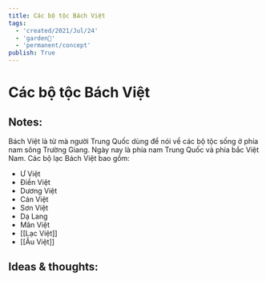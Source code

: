 ```yaml
---
title: Các bộ tộc Bách Việt
tags:
  - 'created/2021/Jul/24'
  - 'garden🏡'
  - 'permanent/concept'
publish: True
---
```

# Các bộ tộc Bách Việt

## Notes:
Bách Việt là từ mà người Trung Quốc dùng để nói về các bộ tộc sống ở phía nam sông Trường Giang. Ngày nay là phía nam Trung Quốc và phía bắc Việt Nam.
Các bộ lạc Bách Việt bao gồm:
- Ư Việt
- Điền Việt
- Dương Việt
- Cán Việt
- Sơn Việt
- Dạ Lang
- Mân Việt
- [[Lạc Việt]]
- [[Âu Việt]]

## Ideas & thoughts:
